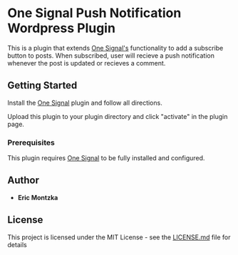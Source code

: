 # One Signal Push Notification Wordpress Plugin

This is a plugin that extends [One Signal's](https://onesignal.com) functionality to add a subscribe button to posts. When subscribed, user will recieve a push notification whenever the post is updated or recieves a comment. 

## Getting Started

Install the [One Signal](https://onesignal.com) plugin and follow all directions. 

Upload this plugin to your plugin directory and click "activate" in the plugin page. 

### Prerequisites

This plugin requires [One Signal](https://onesignal.com) to be fully installed and configured.


## Author

* **Eric Montzka** 

## License

This project is licensed under the MIT License - see the [LICENSE.md](LICENSE.md) file for details



